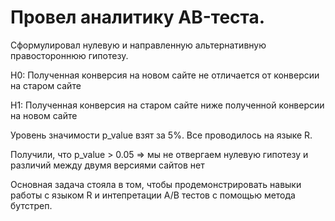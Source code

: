 # Провел аналитику AB-теста. 

Сформулировал нулевую и направленную альтернативную правостороннюю гипотезу.

H0: Полученная конверсия на новом сайте не отличается от конверсии на старом сайте

H1: Полученная конверсия на старом сайте ниже полученной конверсии на новом сайте

Уровень значимости p_value взят за 5%. Все проводилось на языке R. 

Получили, что p_value > 0.05 => мы не отвергаем нулевую гипотезу и различий между двумя версиями сайтов нет

Основная задача стояла в том, чтобы продемонстрировать навыки работы с языком R и интепретации A/B тестов с помощью метода бутстреп. 
